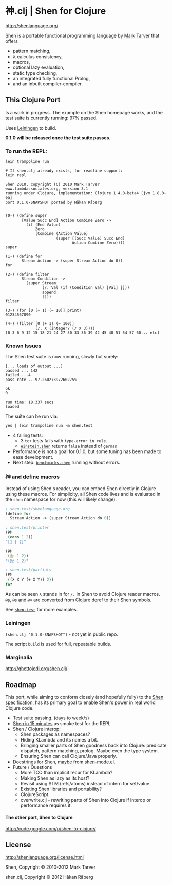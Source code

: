 # 神.clj | Shen for Clojure

http://shenlanguage.org/

Shen is a portable functional programming language by [Mark Tarver](http://www.lambdassociates.org/) that offers

* pattern matching,
* λ calculus consistency,
* macros,
* optional lazy evaluation,
* static type checking,
* an integrated fully functional Prolog,
* and an inbuilt compiler-compiler.


## This Clojure Port

Is a work in progress. The example on the Shen homepage works, and the test suite is currently running: 97% passed.

Uses [Leiningen](https://github.com/technomancy/leiningen) to build.

**0.1.0 will be released once the test suite passes.**

### To run the REPL:

    lein trampoline run

    # If shen.clj already exists, for readline support:
    lein repl

    Shen 2010, copyright (C) 2010 Mark Tarver
    www.lambdassociates.org, version 3.1
    running under Clojure, implementation: Clojure 1.4.0-beta4 [jvm 1.8.0-ea]
    port 0.1.0-SNAPSHOT ported by Håkan Råberg


    (0-) (define super
           [Value Succ End] Action Combine Zero ->
             (if (End Value)
                 Zero
                 (Combine (Action Value)
                          (super [(Succ Value) Succ End]
                                 Action Combine Zero))))
    super

    (1-) (define for
           Stream Action -> (super Stream Action do 0))
    for

    (2-) (define filter
           Stream Condition ->
             (super Stream
                    (/. Val (if (Condition Val) [Val] []))
                    append
                    []))
    filter

    (3-) (for [0 (+ 1) (= 10)] print)
    01234567890

    (4-) (filter [0 (+ 1) (= 100)]
                 (/. X (integer? (/ X 3))))
    [0 3 6 9 12 15 18 21 24 27 30 33 36 39 42 45 48 51 54 57 60... etc]


### Known Issues

The Shen test suite is now running, slowly but surely:

    [... loads of output ...]
    passed ... 142
    failed ...4
    pass rate ...97.26027397260275%

    ok
    0

    run time: 18.337 secs
    loaded

The suite can be run via:

    yes | lein trampoline run -m shen.test


* 4 failing tests:
  * 3 `tc+` tests fails with `type-error in rule`.
  * [`einstein.shen`](https://github.com/hraberg/shen.clj/blob/master/shen/test-programs/einstein.shen) returns `false` instead of `german`.
* Performance is not a goal for 0.1.0, but some tuning has been made to ease development.
* Next step: [`benchmarks.shen`](https://github.com/hraberg/shen.clj/blob/master/shen/benchmarks/benchmarks.shen) running without errors.

### 神 and define macros

Instead of using Shen's reader, you can embed Shen directly in Clojure using these macros.
For simplicity, all Shen code lives and is evaluated in the `shen` namespace for now (this will likely change).

```clojure
; shen.test/shenlanguage.org
(define for
  Stream Action -> (super Stream Action do 0))

; shen.test/printer
(神
 (cons 1 2))
"[1 | 2]"

(神
 (@p 1 2))
"(@p 1 2)"

; shen.test/partials
(神
 ((λ X Y (+ X Y)) 2))
fn?
```

As can be seen `λ` stands in for `/.` in Shen to avoid Clojure reader macros.
`@p`, `@s` and `@v` are converted from Clojure deref to their Shen symbols.

See [`shen.test`](https://github.com/hraberg/shen.clj/blob/master/test/shen/test.clj) for more examples.


### Leiningen

`[shen.clj "0.1.0-SNAPSHOT"]` - not yet in public repo.

The script `build` is used for full, repeatable builds.


### Marginalia

http://ghettojedi.org/shen.clj/


## Roadmap

This port, while aiming to conform closely (and hopefully fully) to the [Shen specification](http://shenlanguage.org/Documentation/shendoc.htm), has its primary goal to enable Shen's power in real world Clojure code.

* Test suite passing. (days to week/s)
* [Shen in 15 minutes](http://www.shenlanguage.org/learn-shen/tutorials/shen_in_15mins.html#shen-in-15mins) as smoke test for the REPL
* Shen / Clojure interop:
  * Shen packages as namespaces?
  * Hiding KLambda and its names a bit.
  * Bringing smaller parts of Shen goodness back into Clojure: predicate dispatch, pattern matching, prolog. Maybe even the type system.
  * Ensuring Shen can call Clojure/Java properly.
* Docstrings for Shen, maybe from [shen-mode.el](https://github.com/eschulte/shen-mode/blob/master/shen-mode.el).
* Future / Questions
  * More TCO than implicit recur for KLambda?
  * Making Shen as lazy as its host?
  * Revisit using STM (refs/atoms) instead of intern for set/value.
  * Existing Shen libraries and portability?
  * ClojureScript.
  * overwrite.clj - rewriting parts of Shen into Clojure if interop or performance requires it.


#### The other port, Shen to Clojure

http://code.google.com/p/shen-to-clojure/

## License

http://shenlanguage.org/license.html

Shen, Copyright © 2010-2012 Mark Tarver

shen.clj, Copyright © 2012 Håkan Råberg
